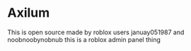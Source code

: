 # Axilum

This is open source made by roblox users januay051987 and noobnoobynobnub
this is a roblox admin panel thing
